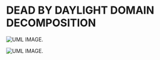# DEAD BY DAYLIGHT DOMAIN DECOMPOSITION
![UML IMAGE.](https://img.plantuml.biz/plantuml/dpng/pLLDJzmm5BpdL_WOIiCFM274gb2n1oJ4BkhPjL-AYsD7zajALFM_uwzaiy5BkS4ULehVU3mpVhOlBLA3NIEBWabgBVc-lIN5tuAuNqLS4S6I5J50kLPo85U2eT2Ack5yDxJmbMos7dCH9x3E650OXbQf52hXxvIiEGzZvHCCAn89UYgx2NoIW3j3bHL-fPqkqU4YUYm_jDopd1J_Ya8e15DJ1ebYL7zAje1TMzQsSGQShN7ojPyGPRpYIuXdWIF0hP2IsOa6p4JkbFdlRxff9NYtq3ldP1tYcNlkjU1UIe2NoMqjDSL07hblW4fy36lUKCKbcBsDLj81pBMdVtihujffAvpj6TRPdskAoHnnlqQax2cJkXTvCEpaqvyM3ML8NlaWmYVJ1DNBdT4gR48cj51pyMTArMDCPfL9Q-PvOJN4VmyrkCPa8xnyWsfqsmjtBgWyraLZETDDOscHwpGZsrrHo123WcS4nG_Zt8VNWp62mp5bKpqZRQejjEtd78gBsZRgTsU0VqfjLm3j3zsf_wkh2FeZw0J5apnhaW-GhV-eToHQ6M2UQBWp-fS1QzFLyR7YDwe6Xk-H_paYpzokLVKbt1IBzZaxkqXI3ptkn_txwB_IuvQbdaTH59Sk7VV0lW00)

![UML IMAGE.](https://shared.cloudflare.steamstatic.com/store_item_assets/steam/apps/381210/capsule_616x353.jpg?t=1744310903) 
